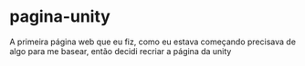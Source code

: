 # pagina-unity
A primeira página web que eu fiz, como eu estava começando precisava de algo para me basear, então decidi recriar a página da unity
